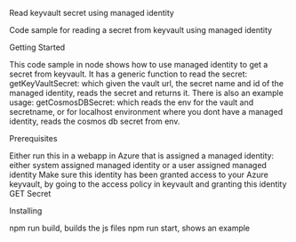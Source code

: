 Read keyvault secret using managed identity

Code sample for reading a secret from keyvault using managed identity

Getting Started

This code sample in node shows how to use managed identity to get a secret from keyvault.
It has a generic function to read the secret: getKeyVaultSecret: which given the vault url, the secret name and id of the managed identity, reads the secret and returns it.
There is also an example usage: getCosmosDBSecret: which reads the env for the vault and secretname, or for localhost environment where you 
dont have a managed identity, reads the cosmos db secret from env.



Prerequisites

Either run this in a webapp in Azure that is assigned a managed identity: either system assigned managed identity or a user assigned managed identity
Make sure this identity has been granted access to your Azure keyvault, by going to the access policy in keyvault and granting this identity GET Secret 

Installing

npm run build, builds the js files
npm run start, shows an example

